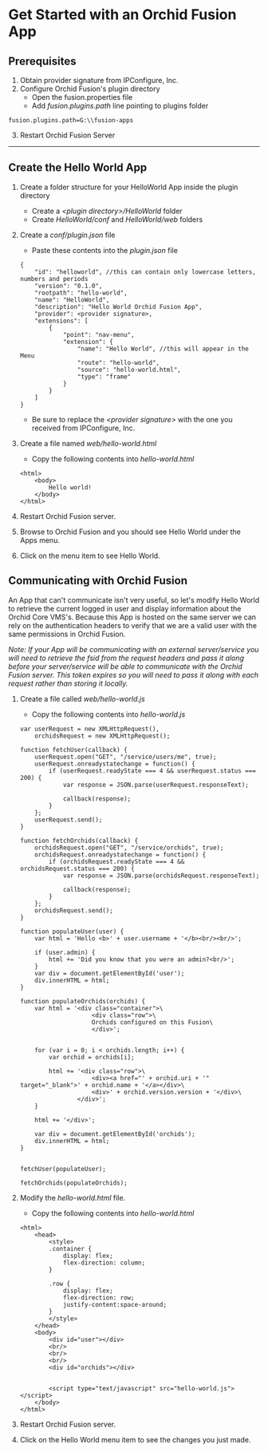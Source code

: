 # Get Started with an Orchid Fusion App

## Prerequisites
1. Obtain provider signature from IPConfigure, Inc.
2. Configure Orchid Fusion's plugin directory
    * Open the fusion.properties file
    * Add *fusion.plugins.path* line pointing to plugins folder
        
```
fusion.plugins.path=G:\\fusion-apps
```
3. Restart Orchid Fusion Server

---

## Create the Hello World App
1.  Create a folder structure for your HelloWorld App inside the plugin directory
    * Create a *\<plugin directory>/HelloWorld* folder
    * Create *HelloWorld/conf* and *HelloWorld/web* folders
2.  Create a *conf/plugin.json* file
    * Paste these contents into the *plugin.json* file
    ```
    {
        "id": "helloworld", //this can contain only lowercase letters, numbers and periods
        "version": "0.1.0",
        "rootpath": "hello-world",
        "name": "HelloWorld",
        "description": "Hello World Orchid Fusion App",
        "provider": <provider signature>,
        "extensions": [
            {
                "point": "nav-menu",
                "extension": {
                    "name": "Hello World", //this will appear in the Menu
                    "route": "hello-world",
                    "source": "hello-world.html",
                    "type": "frame"
                }
            }
        ]
    }
    ```
    * Be sure to replace the *\<provider signature>* with the one you received from IPConfigure, Inc.

3.  Create a file named *web/hello-world.html* 
    * Copy the following contents into *hello-world.html*
    ```
    <html>
        <body>
            Hello world!
        </body>
    </html>
    ```
4.  Restart Orchid Fusion server.

5.  Browse to Orchid Fusion and you should see Hello World under the Apps menu.

6.  Click on the menu item to see Hello World.


## Communicating with Orchid Fusion

An App that can't communicate isn't very useful, so let's modify Hello World to retrieve the current logged in user and display information about the Orchid Core VMS's. Because this App is hosted on the same server we can rely on the authentication headers to verify that we are a valid user with the same permissions in Orchid Fusion. 

*Note: If your App will be communicating with an external server/service you will need to retrieve the fsid from the request headers and pass it along before your server/service will be able to communicate with the Orchid Fusion server. This token expires so you will need to pass it along with each request rather than storing it locally.*

1.  Create a file called *web/hello-world.js*

    * Copy the following contents into *hello-world.js*
    ```
    var userRequest = new XMLHttpRequest(),
        orchidsRequest = new XMLHttpRequest();

    function fetchUser(callback) {
        userRequest.open("GET", "/service/users/me", true);
        userRequest.onreadystatechange = function() {
            if (userRequest.readyState === 4 && userRequest.status === 200) {
                var response = JSON.parse(userRequest.responseText);

                callback(response);
            }
        };
        userRequest.send();
    }

    function fetchOrchids(callback) {
        orchidsRequest.open("GET", "/service/orchids", true);
        orchidsRequest.onreadystatechange = function() {
            if (orchidsRequest.readyState === 4 && orchidsRequest.status === 200) {
                var response = JSON.parse(orchidsRequest.responseText);

                callback(response);
            }
        };
        orchidsRequest.send();
    }

    function populateUser(user) {
        var html = 'Hello <b>' + user.username + '</b><br/><br/>';

        if (user.admin) {
            html += 'Did you know that you were an admin?<br/>';
        }
        var div = document.getElementById('user');
        div.innerHTML = html;
    }

    function populateOrchids(orchids) {
        var html = '<div class="container">\
                        <div class="row">\
                        Orchids configured on this Fusion\
                        </div>';
        
        
        for (var i = 0; i < orchids.length; i++) {
            var orchid = orchids[i];

            html += '<div class="row">\
                        <div><a href="' + orchid.uri + '" target="_blank">' + orchid.name + '</a></div>\
                        <div>' + orchid.version.version + '</div>\
                    </div>';
        }

        html += '</div>';

        var div = document.getElementById('orchids');
        div.innerHTML = html;
    }


    fetchUser(populateUser);

    fetchOrchids(populateOrchids);
    ```
2. Modify the *hello-world.html* file.

    * Copy the following contents into *hello-world.html*
    ```
    <html>
        <head>
            <style>
            .container {
                display: flex;
                flex-direction: column;
            }

            .row {
                display: flex;
                flex-direction: row;
                justify-content:space-around;
            }
            </style>
        </head>
        <body>
            <div id="user"></div>
            <br/>
            <br/>
            <br/>
            <div id="orchids"></div>


            <script type="text/javascript" src="hello-world.js"></script>
        </body>
    </html>
    ```
3.  Restart Orchid Fusion server.

4.  Click on the Hello World menu item to see the changes you just made.
